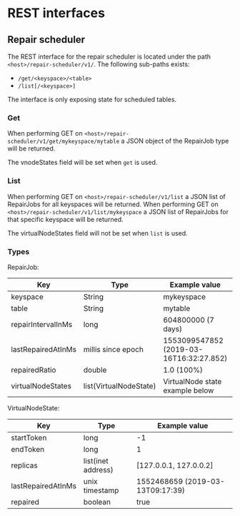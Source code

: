 # REST interfaces

## Repair scheduler

The REST interface for the repair scheduler is located under the path `<host>/repair-scheduler/v1/`.
The following sub-paths exists:
* `/get/<keyspace>/<table>`
* `/list[/<keyspace>]`

The interface is only exposing state for scheduled tables.


### Get

When performing GET on `<host>/repair-scheduler/v1/get/mykeyspace/mytable` a JSON object of the RepairJob type will be returned.

The vnodeStates field will be set when `get` is used.


### List

When performing GET on `<host>/repair-scheduler/v1/list` a JSON list of RepairJobs for all keyspaces will be returned.
When performing GET on `<host>/repair-scheduler/v1/list/mykeyspace` a JSON list of RepairJobs for that specific keyspace will be returned.

The virtualNodeStates field will not be set when `list` is used.


### Types

RepairJob:

| Key                    | Type                   | Example value                           | Optional  |
|------------------------|------------------------|-----------------------------------------|-----------|
| keyspace               | String                 | mykeyspace                              | Mandatory |
| table                  | String                 | mytable                                 | Mandatory |
| repairIntervalInMs     | long                   | 604800000 (7 days)                      | Mandatory |
| lastRepairedAtInMs     | millis since epoch     | 1553099547852 (2019-03-16T16:32:27.852) | Mandatory |
| repairedRatio          | double                 | 1.0 (100%)                              | Mandatory |
| virtualNodeStates      | list(VirtualNodeState) | VirtualNode state example below         | Optional  |

VirtualNodeState:

| Key                | Type               | Example value                    |
|--------------------|--------------------|----------------------------------|
| startToken         | long               | -1                               |
| endToken           | long               | 1                                |
| replicas           | list(inet address) | [127.0.0.1, 127.0.0.2]           |
| lastRepairedAtInMs | unix timestamp     | 1552468659 (2019-03-13T09:17:39) |
| repaired           | boolean            | true                             |
